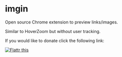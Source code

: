 imgin
=====

Open source Chrome extension to preview links/images. 

Similar to HoverZoom but without user tracking.

If you would like to donate click the following link:

[![Flattr this](https://api.flattr.com/button/flattr-badge-large.png "Flattr this")](https://flattr.com/submit/auto?user_id=mrunleaded&url=https%3A%2F%2Fgithub.com%2Fkthompson%2Fimgin)
